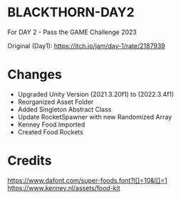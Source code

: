 # BLACKTHORN-DAY2
 For DAY 2 - Pass the GAME Challenge 2023

 Original (Day1): https://itch.io/jam/day-1/rate/2187939


# Changes
 - Upgraded Unity Version (2021.3.20f1) to (2022.3.4f1)
 - Reorganized Asset Folder
 - Added Singleton Abstract Class
 - Update RocketSpawner with new Randomized Array
 - Kenney Food Imported
 - Created Food Rockets



# Credits
https://www.dafont.com/super-foods.font?l[]=10&l[]=1
https://www.kenney.nl/assets/food-kit